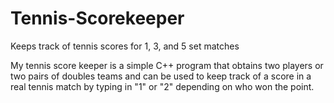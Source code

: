 Tennis-Scorekeeper
==================

Keeps track of tennis scores for 1, 3, and 5 set matches

My tennis score keeper is a simple C++ program that obtains two players or two pairs of doubles teams and can be used to keep track of a score in a real tennis match by typing in "1" or "2" depending on who won the point.
